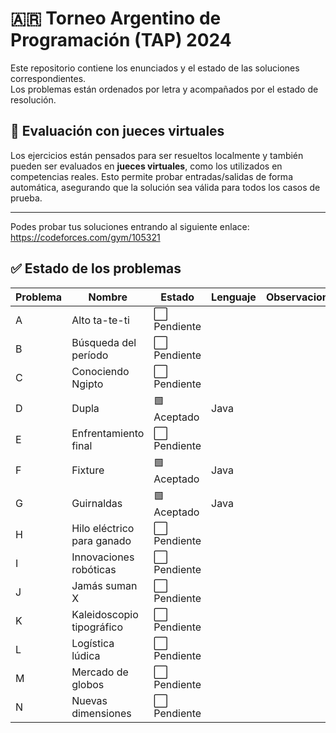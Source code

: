 # 🇦🇷 **Torneo Argentino de Programación (TAP) 2024**

Este repositorio contiene los enunciados y el estado de las soluciones correspondientes.  
Los problemas están ordenados por letra y acompañados por el estado de resolución.
## 🧪 Evaluación con jueces virtuales

Los ejercicios están pensados para ser resueltos localmente y también pueden ser evaluados en **jueces virtuales**, como los utilizados en competencias reales. Esto permite probar entradas/salidas de forma automática, asegurando que la solución sea válida para todos los casos de prueba.

---
Podes probar tus soluciones entrando al siguiente enlace:
https://codeforces.com/gym/105321
## ✅ Estado de los problemas

| Problema | Nombre                     | Estado       | Lenguaje | Observaciones                  |
|----------|----------------------------|--------------|----------|--------------------------------|
| A        | Alto ta-te-ti              | ⬜ Pendiente|          |                                |
| B        | Búsqueda del período       | ⬜ Pendiente|          |                                |
| C        | Conociendo Ngipto          | ⬜ Pendiente|          |                                |
| D        | Dupla                      | 🟩 Aceptado | Java     |                                |
| E        | Enfrentamiento final       | ⬜ Pendiente|          |                                |
| F        | Fixture                    | 🟩 Aceptado | Java     |                                |
| G        | Guirnaldas                 | 🟩 Aceptado | Java     |                                |
| H        | Hilo eléctrico para ganado | ⬜ Pendiente|          |                                |
| I        | Innovaciones robóticas     | ⬜ Pendiente|          |                                |
| J        | Jamás suman X              | ⬜ Pendiente|          |                                |
| K        | Kaleidoscopio tipográfico  | ⬜ Pendiente|          |                                |
| L        | Logística lúdica           | ⬜ Pendiente|          |                                |
| M        | Mercado de globos          | ⬜ Pendiente|          |                                |
| N        | Nuevas dimensiones         | ⬜ Pendiente|          |                                |


